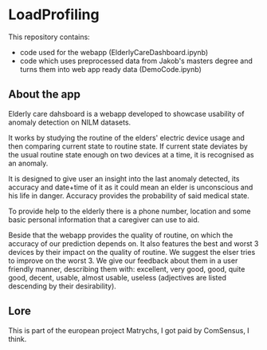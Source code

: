 # LoadProfiling
This repository contains: 
* code used for the webapp (ElderlyCareDashboard.ipynb) 
* code which uses preprocessed data from Jakob's masters degree and turns them into web app ready data (DemoCode.ipynb)
## About the app
Elderly care dahsboard is a webapp developed to showcase usability of anomaly detection on NILM datasets.

It works by studying the routine of the elders' electric device usage and then comparing current state to routine state. If current state deviates by the usual routine state enough on two devices at a time, it is recognised as an anomaly.

It is designed to give user an insight into the last anomaly detected, its accuracy and date+time of it as it could mean an elder is unconscious and his life in danger. Accuracy provides the probability of said medical state.

To provide help to the elderly there is a phone number, location and some basic personal information that a caregiver can use to aid.

Beside that the webapp provides the quality of routine, on which the accuracy of our prediction depends on. It also features the best and worst 3 devices by their impact on the quality of routine. We suggest the elser tries to improve on the worst 3. We give our feedback about them in a user friendly manner, describing them with: excellent, very good, good, quite good, decent, usable, almost usable, useless (adjectives are listed descending by their desirability).

## Lore
This is part of the european project Matrychs, I got paid by ComSensus, I think. 
